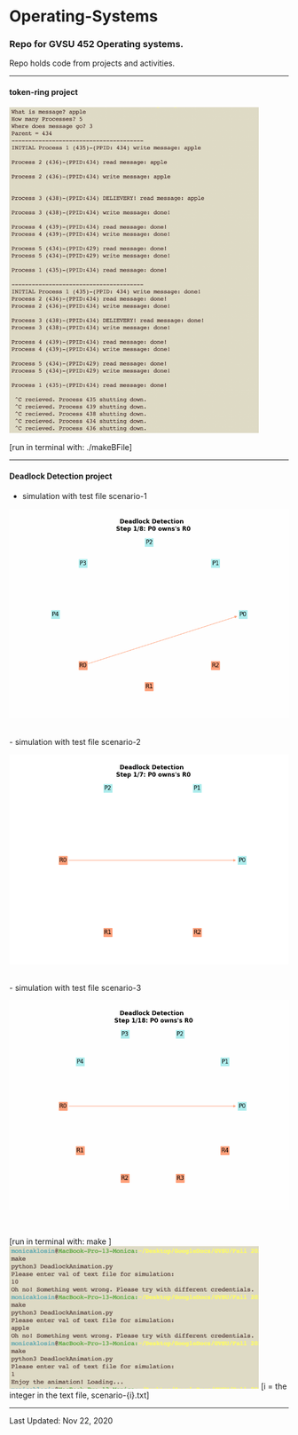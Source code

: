 # Operating-Systems

### Repo for GVSU 452 Operating systems.
Repo holds code from projects and activities.

______________________________________________________________________________

#### token-ring project

<img src="./images/token-ring-snapshot.png" width=450>


[run in terminal with: ./makeBFile]
______________________________________________________________________________
####  Deadlock Detection project

- simulation with test file scenario-1

![](deadlockdetection1.gif)

<br>
- simulation with test file scenario-2

![](deadlockdetection2.gif)

<br>
- simulation with test file scenario-3

![](deadlockdetection3.gif)

<br>


[run in terminal with: make ]
<img src="./images/deadlock_input.png" width=450>
[i = the integer in the text file, scenario-{i}.txt]

______________________________________________________________________________

Last Updated: Nov 22, 2020 </br>
